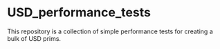 # USD_performance_tests
This repository is a collection of simple performance tests for creating a bulk of USD prims.
